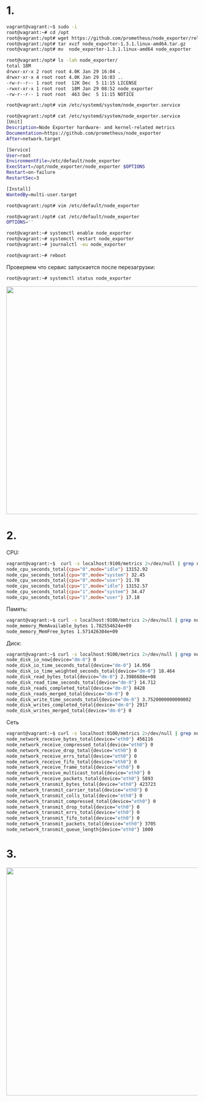 # 1.

```bash
vagrant@vagrant:~$ sudo -i
root@vagrant:~# cd /opt
root@vagrant:/opt# wget https://github.com/prometheus/node_exporter/releases/download/v1.3.1/node_exporter-1.3.1.linux-amd64.tar.gz
root@vagrant:/opt# tar xvzf node_exporter-1.3.1.linux-amd64.tar.gz 
root@vagrant:/opt# mv  node_exporter-1.3.1.linux-amd64 node_exporter
```

```bash
root@vagrant:/opt# ls -lah node_exporter/
total 18M
drwxr-xr-x 2 root root 4.0K Jan 29 16:04 .
drwxr-xr-x 4 root root 4.0K Jan 29 16:03 ..
-rw-r--r-- 1 root root  12K Dec  5 11:15 LICENSE
-rwxr-xr-x 1 root root  18M Jan 29 08:52 node_exporter
-rw-r--r-- 1 root root  463 Dec  5 11:15 NOTICE
```

```bash
root@vagrant:/opt# vim /etc/systemd/system/node_exporter.service
```

```bash
root@vagrant:/opt# cat /etc/systemd/system/node_exporter.service 
[Unit]
Description=Node Exporter hardware- and kernel-related metrics
Documentation=https://github.com/prometheus/node_exporter
After=network.target

[Service]
User=root
EnvironmentFile=/etc/default/node_exporter
ExecStart=/opt/node_exporter/node_exporter $OPTIONS
Restart=on-failure
RestartSec=3

[Install]
WantedBy=multi-user.target
```

```bash
root@vagrant:/opt# vim /etc/default/node_exporter 

root@vagrant:/opt# cat /etc/default/node_exporter 
OPTIONS=''
```

```bash
root@vagrant:~# systemctl enable node_exporter
root@vagrant:~# systemctl restart node_exporter
root@vagrant:~# journalctl -eu node_exporter
```

```bash
root@vagrant:~# reboot
```
 
Проверяем что сервис запускается после перезагрузки:

```root@vagrant:~# systemctl status node_exporter```

<img src="https://drive.google.com/uc?export=view&id=12e1Tgj_0OP9d9018WLm2lyoX9VfN_CpR" width="600px">


# 2.

CPU:

```bash
vagrant@vagrant:~$  curl -s localhost:9100/metrics 2>/dev/null | grep node_cpu_seconds|egrep 'idle|system|user'|grep -v ^#
node_cpu_seconds_total{cpu="0",mode="idle"} 13152.92
node_cpu_seconds_total{cpu="0",mode="system"} 32.45
node_cpu_seconds_total{cpu="0",mode="user"} 21.78
node_cpu_seconds_total{cpu="1",mode="idle"} 13152.57
node_cpu_seconds_total{cpu="1",mode="system"} 34.47
node_cpu_seconds_total{cpu="1",mode="user"} 17.18
```

Память:

```bash
vagrant@vagrant:~$ curl -s localhost:9100/metrics 2>/dev/null | grep node_memory|egrep 'MemAvail|MemFree'|grep -v ^#
node_memory_MemAvailable_bytes 1.782554624e+09
node_memory_MemFree_bytes 1.571426304e+09
```

Диск:

```bash
vagrant@vagrant:~$ curl -s localhost:9100/metrics 2>/dev/null | grep node_disk|grep 'dm-0'|egrep "io|read|write"|grep -v ^#
node_disk_io_now{device="dm-0"} 0
node_disk_io_time_seconds_total{device="dm-0"} 14.956
node_disk_io_time_weighted_seconds_total{device="dm-0"} 18.464
node_disk_read_bytes_total{device="dm-0"} 2.3986688e+08
node_disk_read_time_seconds_total{device="dm-0"} 14.712
node_disk_reads_completed_total{device="dm-0"} 8428
node_disk_reads_merged_total{device="dm-0"} 0
node_disk_write_time_seconds_total{device="dm-0"} 3.7520000000000002
node_disk_writes_completed_total{device="dm-0"} 2917
node_disk_writes_merged_total{device="dm-0"} 0
```

Сеть

```bash
vagrant@vagrant:~$ curl -s localhost:9100/metrics 2>/dev/null | grep node_network|grep eth0|egrep 'receive|transmit'|grep -v ^#
node_network_receive_bytes_total{device="eth0"} 456116
node_network_receive_compressed_total{device="eth0"} 0
node_network_receive_drop_total{device="eth0"} 0
node_network_receive_errs_total{device="eth0"} 0
node_network_receive_fifo_total{device="eth0"} 0
node_network_receive_frame_total{device="eth0"} 0
node_network_receive_multicast_total{device="eth0"} 0
node_network_receive_packets_total{device="eth0"} 5893
node_network_transmit_bytes_total{device="eth0"} 423723
node_network_transmit_carrier_total{device="eth0"} 0
node_network_transmit_colls_total{device="eth0"} 0
node_network_transmit_compressed_total{device="eth0"} 0
node_network_transmit_drop_total{device="eth0"} 0
node_network_transmit_errs_total{device="eth0"} 0
node_network_transmit_fifo_total{device="eth0"} 0
node_network_transmit_packets_total{device="eth0"} 3705
node_network_transmit_queue_length{device="eth0"} 1000
```
 

# 3.

<img src="https://drive.google.com/uc?export=view&id=18fhOzo-Brm_zN4Hx8i5qf6LVonIA6ZTX" width="600px">

